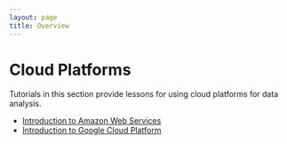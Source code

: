 ```yaml
---
layout: page
title: Overview
---
```


Cloud Platforms
=======================

Tutorials in this section provide lessons for using cloud platforms for data analysis.

- [Introduction to Amazon Web Services](Introduction_to_Amazon_Web_Services/introtoaws1.md)
- [Introduction to Google Cloud Platform](Introduction-to-GCP/index.md)
